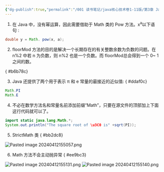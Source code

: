 ```yaml
---
{"dg-publish":true,"permalink":"/001 读书笔记/java核心技术卷1-11版/第3章 Java的基本程序设计结构/3.5 运算符/3.5.2 数学函数与常量/","dgPassFrontmatter":true,"created":"2024-04-12T15:26:13.955+08:00","updated":"2024-06-01T10:43:09.145+08:00"}
---
```


1. 在 Java 中，没有幂运算，因此需要借助于 Math 类的 Pow 方法。x<sup>a</sup>以下语句 :

```java
double y = Math. pow(x, a);
```

2. floorMod 方法的目的是解决一个长期存在的有关整数余数为负数的问题。在 n%2 中若 n 为负数，则 n%2 也是一个负数。而 floorMod总会得到一个 0~ 1之间的数。

{ #b6b78c}

3. Java 还提供了两个用于表示 π 和 e 常量的最接近的近似值:
{ #ddaf0c}


```java
Math.PI
Math.E
```

4. 不必在数学方法名和常量名前添加前缀“Math”，只要在源文件的顶部加上下面这行代码就可以了。

```java
import static java.lang.Math.*;
System.out.println("The square root of \u3C0 is" +sqrt(PI));
```

5. StrictMath 类
{ #bb2dc8}


![Pasted image 20240412155057.png](/img/user/$/$Sys999%20Attachment/Pasted%20image%2020240412155057.png)

6. Math 方法不会主动抛异常
{ #ee9bc3}


![Pasted image 20240412155131.png](/img/user/$/$Sys999%20Attachment/Pasted%20image%2020240412155131.png)
![Pasted image 20240412155140.png](/img/user/$/$Sys999%20Attachment/Pasted%20image%2020240412155140.png)